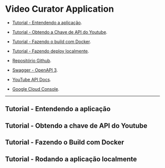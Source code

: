 # Video Curator Application

- [Tutorial - Entendendo a aplicação](#EntendendoAAplicacao).
- [Tutorial - Obtendo a Chave de API do Youtube](#ObtendoAChaveDeApiDoYoutube).
- [Tutorial - Fazendo o build com Docker](#FazendoOBuildComDocker).
- [Tutorial - Fazendo deploy localmente](#FazendoDeployLocalmente).


- [Repositório Github](https://github.com/ovnny2/design-patterns).
- [Swagger - OpenAPI 3](http://localhost:9999/swagger-ui/index.html).


- [YouTube API Docs](https://developers.google.com/youtube/v3/getting-started).
- [Google Cloud Console](https://console.cloud.google.com/).
___

<a id="EntendendoAAplicacao"></a>
## Tutorial - Entendendo a aplicação

<a id="ObtendoAChaveDeApiDoYoutube"></a>
## Tutorial - Obtendo a chave de API do Youtube

<a id="FazendoOBuildComDocker"></a>
## Tutorial - Fazendo o Build com Docker

<a id="FazendoDeployLocalmente"></a>
## Tutorial - Rodando a aplicação localmente